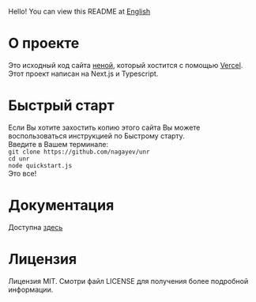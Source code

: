 Hello! You can view this README at [English](https://github.com/nagayev/unr/blob/master/README.MD)
# О проекте

Это исходный код сайта [неной](https://nenoy.ru), который хостится с помощью [Vercel](https://zeit.co).  
Этот проект написан на Next.js и Typescript.

# Быстрый старт
Если Вы хотите захостить копию этого сайта Вы можете воспользоваться инструкцией по Быстрому старту.  
Введите в Вашем терминале:  
`git clone https://github.com/nagayev/unr`  
`cd unr`  
`node quickstart.js`  
Это все!

# Документация
Доступна [здесь](https://github.com/nagayev/unr/blob/master/DOCS.MD)

# Лицензия

Лицензия MIT. Смотри файл LICENSE для получения более подробной информации.





